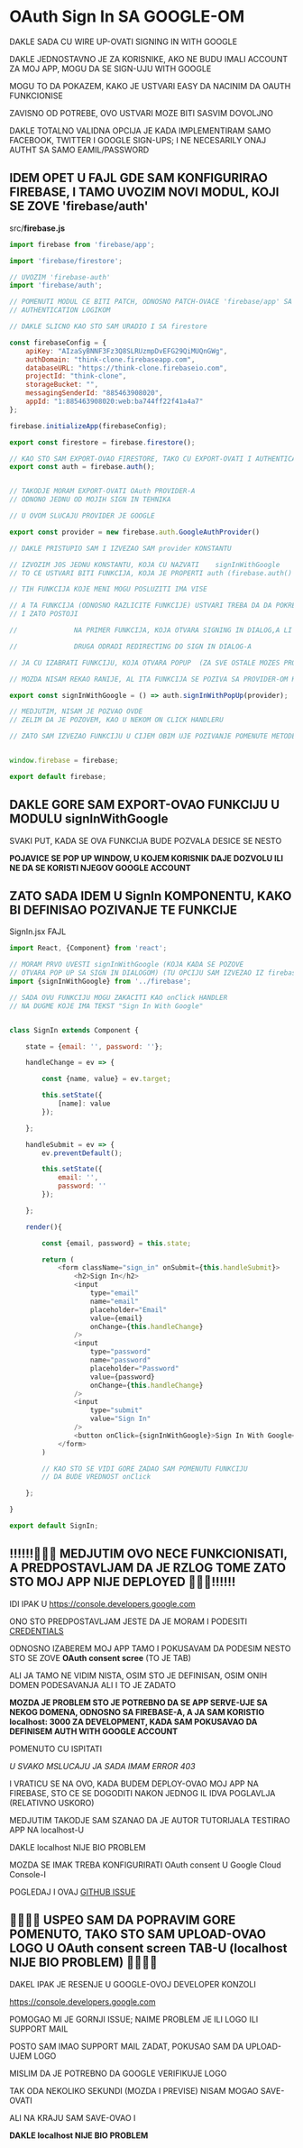 # OAuth Sign In SA GOOGLE-OM

DAKLE SADA CU WIRE UP-OVATI SIGNING IN WITH GOOGLE

DAKLE JEDNOSTAVNO JE ZA KORISNIKE, AKO NE BUDU IMALI ACCOUNT ZA MOJ APP, MOGU DA SE SIGN-UJU WITH GOOGLE

MOGU TO DA POKAZEM, KAKO JE USTVARI EASY DA NACINIM DA OAUTH FUNKCIONISE

ZAVISNO OD POTREBE, OVO USTVARI MOZE BITI SASVIM DOVOLJNO

DAKLE TOTALNO VALIDNA OPCIJA JE KADA IMPLEMENTIRAM SAMO FACEBOOK, TWITTER I GOOGLE SIGN-UPS; I NE NECESARILY ONAJ AUTHT SA SAMO EAMIL/PASSWORD

## IDEM OPET U FAJL GDE SAM KONFIGURIRAO FIREBASE, I TAMO UVOZIM NOVI MODUL, KOJI SE ZOVE 'firebase/auth'

src/**firebase.js**

```javascript
import firebase from 'firebase/app';

import 'firebase/firestore';

// UVOZIM 'firebase-auth'
import 'firebase/auth';

// POMENUTI MODUL CE BITI PATCH, ODNOSNO PATCH-OVACE 'firebase/app' SA
// AUTHENTICATION LOGIKOM

// DAKLE SLICNO KAO STO SAM URADIO I SA firestore

const firebaseConfig = {
    apiKey: "AIzaSyBNNF3Fz3Q8SLRUzmpDvEFG29QiMUQnGWg",
    authDomain: "think-clone.firebaseapp.com",
    databaseURL: "https://think-clone.firebaseio.com",
    projectId: "think-clone",
    storageBucket: "",
    messagingSenderId: "885463908020",
    appId: "1:885463908020:web:ba744ff22f41a4a7"
};

firebase.initializeApp(firebaseConfig);

export const firestore = firebase.firestore();

// KAO STO SAM EXPORT-OVAO FIRESTORE, TAKO CU EXPORT-OVATI I AUTHENTICATION
export const auth = firebase.auth();


// TAKODJE MORAM EXPORT-OVATI OAuth PROVIDER-A
// ODNONO JEDNU OD MOJIH SIGN IN TEHNIKA

// U OVOM SLUCAJU PROVIDER JE GOOGLE

export const provider = new firebase.auth.GoogleAuthProvider()

// DAKLE PRISTUPIO SAM I IZVEZAO SAM provider KONSTANTU

// IZVOZIM JOS JEDNU KONSTANTU, KOJA CU NAZVATI    signInWithGoogle
// TO CE USTVARI BITI FUNKCIJA, KOJA JE PROPERTI auth (firebase.auth() GORE DEFINISANO) OBJEKTA

// TIH FUNKCIJA KOJE MENI MOGU POSLUZITI IMA VISE

// A TA FUNKCIJA (ODNOSNO RAZLICITE FUNKCIJE) USTVARI TREBA DA DA POKRENE SIGNING IN SA GOOGLE-OM
// I ZATO POSTOJI

//              NA PRIMER FUNKCIJA, KOJA OTVARA SIGNING IN DIALOG,A LI U POP-UP

//              DRUGA ODRADI REDIRECTING DO SIGN IN DIALOG-A

// JA CU IZABRATI FUNKCIJU, KOJA OTVARA POPUP  (ZA SVE OSTALE MOZES PROVERITI KOJE SU SAMO KAD UKUCAS auth I // DODAS TACKU VIDECES MNOGO OPCIJA (KAO I ZA SVE DRUGO (PVO JE LEPOTA KORISCENJA VS CODE-A)))

// MOZDA NISAM REKAO RANIJE, AL ITA FUNKCIJA SE POZIVA SA PROVIDER-OM KAO ARGUMENTOM

export const signInWithGoogle = () => auth.signInWithPopUp(provider);

// MEDJUTIM, NISAM JE POZVAO OVDE
// ZELIM DA JE POZOVEM, KAO U NEKOM ON CLICK HANDLERU

// ZATO SAM IZVEZAO FUNKCIJU U CIJEM OBIM UJE POZIVANJE POMENUTE METODE


window.firebase = firebase;

export default firebase;

```

## DAKLE GORE SAM EXPORT-OVAO FUNKCIJU U MODULU signInWithGoogle

SVAKI PUT, KADA SE OVA FUNKCIJA BUDE POZVALA DESICE SE NESTO

**POJAVICE SE POP UP WINDOW, U KOJEM KORISNIK DAJE DOZVOLU ILI NE DA SE KORISTI NJEGOV GOOGLE ACCOUNT**

## ZATO SADA IDEM U SignIn KOMPONENTU, KAKO BI DEFINISAO POZIVANJE TE FUNKCIJE

SignIn.jsx FAJL

```javascript
import React, {Component} from 'react';

// MORAM PRVO UVESTI signInWithGoogle (KOJA KADA SE POZOVE
// OTVARA POP UP SA SIGN IN DIALOGOM) (TU OPCIJU SAM IZVEZAO IZ firebase.js)
import {signInWithGoogle} from '../firebase';

// SADA OVU FUNKCIJU MOGU ZAKACITI KAO onClick HANDLER
// NA DUGME KOJE IMA TEKST "Sign In With Google"


class SignIn extends Component {

    state = {email: '', password: ''};

    handleChange = ev => {

        const {name, value} = ev.target;

        this.setState({
            [name]: value
        });

    };

    handleSubmit = ev => {
        ev.preventDefault();

        this.setState({
            email: '',
            password: ''
        });

    };

    render(){

        const {email, password} = this.state;

        return (
            <form className="sign_in" onSubmit={this.handleSubmit}>
                <h2>Sign In</h2>
                <input
                    type="email"
                    name="email"
                    placeholder="Email"
                    value={email}
                    onChange={this.handleChange}
                />
                <input
                    type="password"
                    name="password"
                    placeholder="Password"
                    value={password}
                    onChange={this.handleChange}
                />
                <input
                    type="submit"
                    value="Sign In"
                />
                <button onClick={signInWithGoogle}>Sign In With Google</button>
            </form>
        )

        // KAO STO SE VIDI GORE ZADAO SAM POMENUTU FUNKCIJU
        // DA BUDE VREDNOST onClick

    };

}

export default SignIn;
```

## :bangbang::bangbang::bangbang::small_red_triangle_down::small_red_triangle_down::small_red_triangle_down: MEDJUTIM OVO NECE FUNKCIONISATI, A PREDPOSTAVLJAM DA JE RZLOG TOME ZATO STO MOJ APP NIJE DEPLOYED :small_red_triangle_down::small_red_triangle_down::small_red_triangle_down::bangbang::bangbang::bangbang:

IDI IPAK U <https://console.developers.google.com>

ONO STO PREDPOSTAVLJAM JESTE DA JE MORAM I PODESITI [CREDENTIALS](https://console.developers.google.com/apis/credentials/)

ODNOSNO IZABEREM MOJ APP TAMO I POKUSAVAM DA PODESIM NESTO STO SE ZOVE **OAuth consent scree** (TO JE TAB)

ALI JA TAMO NE VIDIM NISTA, OSIM STO JE DEFINISAN, OSIM ONIH DOMEN PODESAVANJA ALI I TO JE ZADATO

**MOZDA JE PROBLEM STO JE POTREBNO DA SE APP SERVE-UJE SA NEKOG DOMENA, ODNOSNO SA FIREBASE-A, A JA SAM KORISTIO localhost: 3000 ZA DEVELOPMENT, KADA SAM POKUSAVAO DA DEFINISEM AUTH WITH GOOGLE ACCOUNT**

POMENUTO CU ISPITATI

*U SVAKO MSLUCAJU JA SADA IMAM ERROR 403*

I VRATICU SE NA OVO, KADA BUDEM DEPLOY-OVAO MOJ APP NA FIREBASE, STO CE SE DOGODITI NAKON JEDNOG IL IDVA POGLAVLJA (RELATIVNO USKORO)

MEDJUTIM TAKODJE SAM SZANAO DA JE AUTOR TUTORIJALA TESTIRAO APP NA localhost-U

DAKLE localhost NIJE BIO PROBLEM

MOZDA SE IMAK TREBA KONFIGURIRATI OAuth consent U Google Cloud Console-I

POGLEDAJ I OVAJ [GITHUB ISSUE](https://github.com/firebase/quickstart-js/issues/324)

## :star2::star2::star2::star2: USPEO SAM DA POPRAVIM GORE POMENUTO, TAKO STO SAM UPLOAD-OVAO LOGO U OAuth consent screen TAB-U (localhost NIJE BIO PROBLEM) :star2::star2::star2::star2:

DAKEL IPAK JE RESENJE U GOOGLE-OVOJ DEVELOPER KONZOLI

<https://console.developers.google.com>

POMOGAO MI JE GORNJI ISSUE; NAIME PROBLEM JE ILI LOGO ILI SUPPORT MAIL

POSTO SAM IMAO SUPPORT MAIL ZADAT, POKUSAO SAM DA UPLOAD-UJEM LOGO

MISLIM DA JE POTREBNO DA GOOGLE VERIFIKUJE LOGO

TAK ODA NEKOLIKO SEKUNDI (MOZDA I PREVISE) NISAM MOGAO SAVE-OVATI

ALI NA KRAJU SAM SAVE-OVAO I 

**DAKLE localhost NIJE BIO PROBLEM**